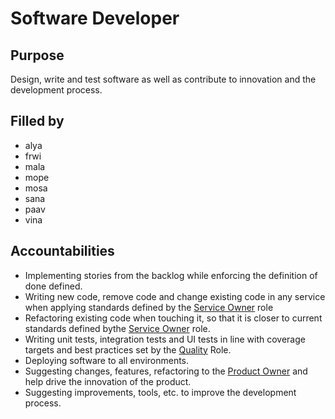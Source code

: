 # Software Developer

## Purpose

Design, write and test software as well as contribute to innovation and the development process.

## Filled by

- alya
- frwi
- mala
- mope
- mosa
- sana
- paav
- vina

## Accountabilities

- Implementing stories from the backlog while enforcing the definition of done defined.
- Writing new code, remove code and change existing code in any service when applying standards defined by the [Service Owner](https://github.com/queueit/holacracy/blob/master/roles/service-owner.md) role
- Refactoring existing code when touching it, so that it is closer to current standards defined bythe [Service Owner](https://github.com/queueit/holacracy/blob/master/roles/service-owner.md) role.
- Writing unit tests, integration tests and UI tests in line with coverage targets and best practices set by the [Quality](https://github.com/queueit/holacracy/blob/master/roles/quality.md) Role.
- Deploying software to all environments.
- Suggesting changes, features, refactoring to the [Product Owner](https://github.com/queueit/holacracy/blob/master/roles/product-owner.md) and help drive the innovation of the product.
- Suggesting improvements, tools, etc. to improve the development process.
